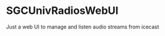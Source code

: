 SGCUnivRadiosWebUI
==================

Just a web UI to manage and listen audio streams from icecast
